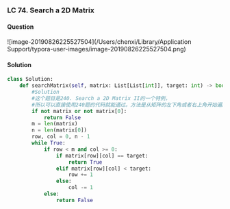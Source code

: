 ### LC 74. Search a 2D Matrix

#### Question

![image-20190826225527504](/Users/chenxi/Library/Application Support/typora-user-images/image-20190826225527504.png)



#### Solution

```python
class Solution:
    def searchMatrix(self, matrix: List[List[int]], target: int) -> bool:
        #Solution
        #这个题目是240. Search a 2D Matrix II的一个特例，
        #所以可以直接使用240题的代码就能通过。方法是从矩阵的左下角或者右上角开始遍历。
        if not matrix or not matrix[0]:
            return False
        m = len(matrix)
        n = len(matrix[0])
        row, col = 0, n - 1
        while True:
            if row < m and col >= 0:
                if matrix[row][col] == target:
                    return True
                elif matrix[row][col] < target:
                    row += 1
                else:
                    col -= 1
            else:
                return False
```

